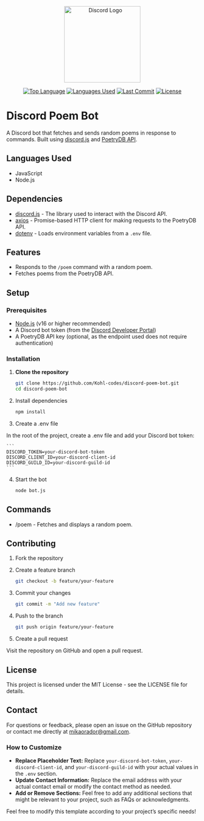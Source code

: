 <p align="center"><a href="https://discord.com" target="_blank"><img src="https://camo.githubusercontent.com/3e7d1de789499a54fb12ba6eb032e4204d081a8bb4eac0a196d917fd36329b1a/68747470733a2f2f7669676e657474652e77696b69612e6e6f636f6f6b69652e6e65742f7468652d6d696e6572732d686176656e2d70726f6a6563742f696d616765732f642f64642f446973636f72642e706e672f7265766973696f6e2f6c61746573743f63623d3230313730333038303333353436" width="200" alt="Discord Logo"></a></p>

<p align="center">
<a href="https://img.shields.io/github/languages/top/Kohl-codes/discord-poem-bot"><img src="https://img.shields.io/github/languages/top/Kohl-codes/discord-poem-bot" alt="Top Language"></a>
<a href="https://img.shields.io/github/languages/count/Kohl-codes/discord-poem-bot"><img src="https://img.shields.io/github/languages/count/Kohl-codes/discord-poem-bot" alt="Languages Used"></a>
<a href="https://img.shields.io/github/last-commit/Kohl-codes/discord-poem-bot"><img src="https://img.shields.io/github/last-commit/Kohl-codes/discord-poem-bot" alt="Last Commit"></a>
<a href="https://img.shields.io/github/license/Kohl-codes/discord-poem-bot"><img src="https://img.shields.io/github/license/Kohl-codes/discord-poem-bot" alt="License"></a>
</p>

# Discord Poem Bot

A Discord bot that fetches and sends random poems in response to commands. Built using [discord.js](https://discord.js.org/) and [PoetryDB API](https://poetrydb.org/).

## Languages Used

- JavaScript
- Node.js

## Dependencies

- [discord.js](https://discord.js.org/) - The library used to interact with the Discord API.
- [axios](https://axios-http.com/) - Promise-based HTTP client for making requests to the PoetryDB API.
- [dotenv](https://www.npmjs.com/package/dotenv) - Loads environment variables from a `.env` file.

## Features

- Responds to the `/poem` command with a random poem.
- Fetches poems from the PoetryDB API.

## Setup

### Prerequisites

- [Node.js](https://nodejs.org/) (v16 or higher recommended)
- A Discord bot token (from the [Discord Developer Portal](https://discord.com/developers/applications))
- A PoetryDB API key (optional, as the endpoint used does not require authentication)

### Installation

1. **Clone the repository**

    ```bash
    git clone https://github.com/Kohl-codes/discord-poem-bot.git
    cd discord-poem-bot
    ```


2. Install dependencies

    ```bash
    npm install
    ```

3. Create a .env file

In the root of the project, create a .env file and add your Discord bot token:

    ```
    DISCORD_TOKEN=your-discord-bot-token
    DISCORD_CLIENT_ID=your-discord-client-id
    DISCORD_GUILD_ID=your-discord-guild-id
    ```

4. Start the bot

    ```bash
    node bot.js
    ```

## Commands

- /poem - Fetches and displays a random poem.

## Contributing

1. Fork the repository

2. Create a feature branch

    ```bash
    git checkout -b feature/your-feature
    ```

3. Commit your changes

    ```bash
    git commit -m "Add new feature"
    ```

4. Push to the branch

    ```bash
    git push origin feature/your-feature
    ```

5. Create a pull request

Visit the repository on GitHub and open a pull request.

## License
This project is licensed under the MIT License - see the LICENSE file for details.

## Contact
For questions or feedback, please open an issue on the GitHub repository or contact me directly at mikaorador@gmail.com.

### How to Customize

- **Replace Placeholder Text:** Replace `your-discord-bot-token`, `your-discord-client-id`, and `your-discord-guild-id` with your actual values in the `.env` section.
- **Update Contact Information:** Replace the email address with your actual contact email or modify the contact method as needed.
- **Add or Remove Sections:** Feel free to add any additional sections that might be relevant to your project, such as FAQs or acknowledgments.

Feel free to modify this template according to your project’s specific needs!
